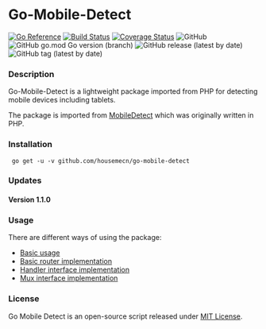 Go-Mobile-Detect
==============

[![Go Reference](https://pkg.go.dev/badge/github.com/housemecn/go-mobile-detect.svg)](https://pkg.go.dev/github.com/housemecn/go-mobile-detect)
[![Build Status](https://travis-ci.org/housemecn/go-mobile-detect.svg?branch=main)](https://travis-ci.org/housemecn/go-mobile-detect)
[![Coverage Status](https://coveralls.io/repos/github/housemecn/go-mobile-detect/badge.svg)](https://coveralls.io/github/housemecn/go-mobile-detect)
![GitHub](https://img.shields.io/github/license/housemecn/go-mobile-detect?style=plastic)
![GitHub go.mod Go version (branch)](https://img.shields.io/github/go-mod/go-version/housemecn/go-mobile-detect/main?style=flat-square)
![GitHub release (latest by date)](https://img.shields.io/github/v/release/housemecn/go-mobile-detect?style=flat-square)
![GitHub tag (latest by date)](https://img.shields.io/github/v/tag/housemecn/go-mobile-detect?style=flat-square)

### Description

Go-Mobile-Detect is a lightweight package imported from PHP for detecting mobile devices including tablets. 

The package is imported from [MobileDetect](http://mobiledetect.net/) which was originally written in PHP.

### Installation 

     go get -u -v github.com/housemecn/go-mobile-detect 

### Updates 

#### Version 1.1.0


### Usage

There are different ways of using the package: 

- [Basic usage](examples/app.go) 
- [Basic router implementation](examples/router/main.go)
- [Handler interface implementation](examples/handler/main.go)
- [Mux interface implementation](examples/mux/main.go)

### License

Go Mobile Detect is an open-source script released under [MIT License](http://www.opensource.org/licenses/mit-license.php). 